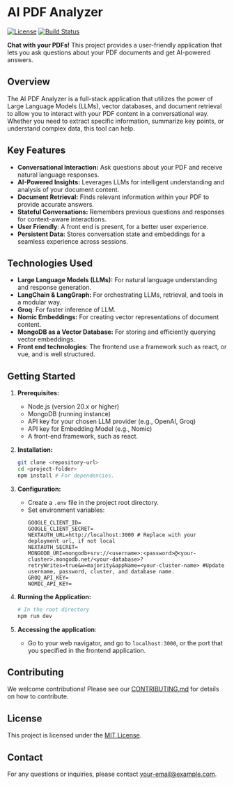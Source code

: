 # AI PDF Analyzer

[![License](https://img.shields.io/badge/License-MIT-blue.svg)](LICENSE)
[![Build Status](https://img.shields.io/badge/build-passing-brightgreen.svg)](https://your-build-status-url.com)

**Chat with your PDFs!** This project provides a user-friendly application that lets you ask questions about your PDF documents and get AI-powered answers.

## Overview

The AI PDF Analyzer is a full-stack application that utilizes the power of Large Language Models (LLMs), vector databases, and document retrieval to allow you to interact with your PDF content in a conversational way.  Whether you need to extract specific information, summarize key points, or understand complex data, this tool can help.

## Key Features

*   **Conversational Interaction:** Ask questions about your PDF and receive natural language responses.
*   **AI-Powered Insights:** Leverages LLMs for intelligent understanding and analysis of your document content.
*   **Document Retrieval:** Finds relevant information within your PDF to provide accurate answers.
*   **Stateful Conversations:** Remembers previous questions and responses for context-aware interactions.
*   **User Friendly**: A front end is present, for a better user experience.
*   **Persistent Data:** Stores conversation state and embeddings for a seamless experience across sessions.

## Technologies Used

*   **Large Language Models (LLMs):**  For natural language understanding and response generation.
*   **LangChain & LangGraph:** For orchestrating LLMs, retrieval, and tools in a modular way.
* **Groq**: For faster inference of LLM.
*   **Nomic Embeddings:** For creating vector representations of document content.
*   **MongoDB as a Vector Database:** For storing and efficiently querying vector embeddings.
* **Front end technologies**: The frontend use a framework such as react, or vue, and is well structured.

## Getting Started

1.  **Prerequisites:**
    *   Node.js (version 20.x or higher)
    *   MongoDB (running instance)
    *   API key for your chosen LLM provider (e.g., OpenAI, Groq)
    *   API key for Embedding Model (e.g., Nomic)
    * A front-end framework, such as react.

2.  **Installation:**
    ```bash
    git clone <repository-url>
    cd <project-folder>
    npm install # For dependencies.
    ```

3.  **Configuration:**
    *   Create a `.env` file in the project root directory.
    *   Set environment variables:
        ```
        GOOGLE_CLIENT_ID=
        GOOGLE_CLIENT_SECRET=
        NEXTAUTH_URL=http://localhost:3000 # Replace with your deployment url, if not local
        NEXTAUTH_SECRET=
        MONGODB_URI=mongodb+srv://<username>:<password>@<your-cluster>.mongodb.net/<your-database>?retryWrites=true&w=majority&appName=<your-cluster-name> #Update username, password, cluster, and database name.
        GROQ_API_KEY=
        NOMIC_API_KEY=
        ```

4.  **Running the Application:**
    ```bash
    # In the root directory
    npm run dev
    ```

5. **Accessing the application**:
    - Go to your web navigator, and go to `localhost:3000`, or the port that you specified in the frontend application.

## Contributing

We welcome contributions! Please see our [CONTRIBUTING.md](CONTRIBUTING.md) for details on how to contribute.

## License

This project is licensed under the [MIT License](LICENSE).

## Contact

For any questions or inquiries, please contact [your-email@example.com](your-email@example.com).
